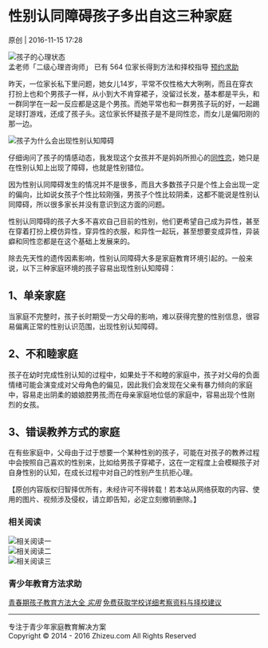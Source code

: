 # 性别认同障碍孩子多出自这三种家庭

原创 | 2016-11-15 17:28

![孩子的心理状态](https://z.zhizeu.com/imgs/a88fd2525cb449c1a6d3f11e4f5ce172.jpg)  
孟老师「二级心理咨询师」 已有 564 位家长得到方法和择校指导 [预约求助](https://z.zhizeu.com/k2/wapsubmitinfo/submitinfo.html?uid=58c4e7dd337a6a187a5e5a83&e=null)

昨天，一位家长私下里问题，她女儿14岁，平常不仅性格大大咧咧，而且在穿衣打扮上也和个男孩子一样，从小到大不肯穿裙子，没留过长发，基本都是平头，和一群同学在一起一反应都是这是个男孩。而她平常也和一群男孩子玩的好，一起踢足球打游戏，还成了孩子头。这位家长怀疑孩子是不是同性恋，而女儿是偏阳刚的那一边。

![孩子为什么会出现性别认知障碍](http://www.zhizeu.com/uploads/allimg/20161115/1479195655150051.jpg)

仔细询问了孩子的情感动态，我发现这个女孩并不是妈妈所担心的[同性恋](http://www.zhizeu.com/education/anlifenxi/201611105682/)，她只是在性别认知上出现了障碍，也就是性别错位。

因为性别认同障碍发生的情况并不是很多，而且大多数孩子只是个性上会出现一定的偏向，比如说女孩子个性比较刚强，男孩子个性比较阴柔，这都不能说是性别认同障碍，所以很多家长并没有意识到这方面的问题。

性别认同障碍的孩子大多不喜欢自己目前的性别，他们更希望自己成为异性，甚至在穿着打扮上模仿异性，穿异性的衣服，和异性一起玩，甚至想要变成异性，异装癖和同性恋都是在这个基础上发展来的。

除去先天性的遗传因素影响，性别认同障碍大多是家庭教育环境引起的。一般来说，以下三种家庭环境的孩子容易出现性别认知障碍：

## 1、单亲家庭

当家庭不完整时，孩子长时期受一方父母的影响，难以获得完整的性别信息，很容易偏离正常的性别认识范围，出现性别认知障碍。

## 2、不和睦家庭

孩子在幼时完成性别认知的过程中，如果处于不和睦的家庭中，孩子对父母的负面情绪可能会演变成对父母角色的偏见，因此我们会发现在父亲有暴力倾向的家庭中，容易走出阴柔的娘娘腔男孩;而在母亲家庭地位低的家庭中，容易出现个性刚烈的女孩。

## 3、错误教养方式的家庭

在有些家庭中，父母由于过于想要一个某种性别的孩子，可能在对孩子的教养过程中会按照自己喜欢的性别来，比如给男孩子穿裙子，这在一定程度上会模糊孩子对自身性别的认知，在成长过程中对自己的性别产生抗拒心理。

【原创内容版权归智择优所有，未经许可不得转载！若本站从网络获取的内容、使用的图片、视频涉及侵权，请立即告知，必定立刻撤销删除。】

### 相关阅读

![相关阅读一](/templets/zzzu/images/iphone-one.png)  
![相关阅读二](/templets/zzzu/images/iphone-two.png)  
![相关阅读三](/templets/zzzu/images/iphone-three.png)  

### 青少年教育方法求助

[青春期孩子教育方法大全 _实用_](https://zulc.zhizeu.com/manage/) [免费获取学校详细考察资料与择校建议](https://z.zhizeu.com/k2/wapsubmitinfo/submitinfo.html?uid=58c4e7dd337a6a187a5e5a83&e=mzhizeu)

---

专注于青少年家庭教育解决方案  
Copyright © 2014 - 2016 Zhizeu.com All Rights Reserved